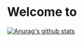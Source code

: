 # Welcome to

[![Anurag's github stats](https://github-readme-stats.vercel.app/api?username=DonnumS&hide=["stars"]show_icons=true&theme=radical)](https://github.com/anuraghazra/github-readme-stats)
